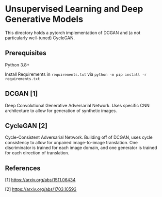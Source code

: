 # Unsupervised Learning and Deep Generative Models

This directory holds a pytorch implementation of DCGAN and (a not particularly well-tuned) CycleGAN.

## Prerequisites
Python 3.8+

Install Requirements in `requirements.txt` via `python -m pip install -r requirements.txt`

## DCGAN [1]
Deep Convolutional Generative Adversarial Network. Uses specific CNN architecture to allow for generation of synthetic images.

## CycleGAN [2]
Cycle-Consistent Adversarial Network. Building off of DCGAN, uses cycle consistency to allow for unpaired image-to-image translation. One discriminator is trained for each image domain, and one generator is trained for each direction of translation.

## References

[1] https://arxiv.org/abs/1511.06434

[2] https://arxiv.org/abs/1703.10593
